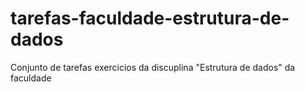 # tarefas-faculdade-estrutura-de-dados
Conjunto de tarefas exercicios da discuplina "Estrutura de dados" da faculdade

